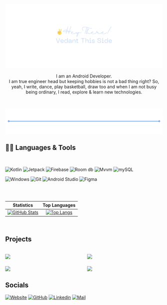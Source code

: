 [![](./.media/Hey_There-intro.png)](https://thevedantchourey-portfolio.netlify.app/)

<p align="center">
I am an Android Developer.<br> 
I am true engineer head but keeping hobbies is not a bad thing right? So, yeah, I write, dance, play basketball, draw too and when I am not busy being ordinary, I read, explore & learn new technologies.
</p>

<br>

[![](./.media/break.png)](https://thevedantchourey-portfolio.netlify.app/)

## 👨‍💻 Languages & Tools

<br>


![Kotlin](https://img.shields.io/static/v1?style=flat-square&label=&message=Kotlin&color=0a0a0a&logo=kotlin&logoColor=478bff)
![Jetpack](https://img.shields.io/static/v1?style=flat-square&label=&message=Jetpack-Compose&color=0a0a0a&logo=jetpackcompose&logoColor=478bff)
![Firebase](https://img.shields.io/static/v1?style=flat-square&label=&message=Firebase&color=0a0a0a&logo=firebase&logoColor=478bff)
![Room db](https://img.shields.io/static/v1?style=flat-square&label=&message=Room-db&color=0a0a0a&logo=&logoColor=d946ef)
![Mvvm](https://img.shields.io/static/v1?style=flat-square&label=&message=Mvvm&color=0a0a0a&logo=&logoColor=478bff)
![mySQL](https://img.shields.io/static/v1?style=flat-square&label=&message=mySQL&color=0a0a0a&logo=mysql&logoColor=478bff)

![Windows](https://img.shields.io/static/v1?style=flat-square&label=&message=Windows&color=0a0a0a&logo=windows&logoColor=d946ef)
![Git](https://img.shields.io/static/v1?style=flat-square&label=&message=Git&color=0a0a0a&logo=git&logoColor=478bff)
![Android Studio](https://img.shields.io/static/v1?style=flat-square&label=&message=Android%20Studio&color=0a0a0a&logo=android&logoColor=478bff)
![Figma](https://img.shields.io/static/v1?style=flat-square&label=&message=Figma&color=0a0a0a&logo=figma&logoColor=478bff)

<br>
<br>


|                                                                                                             Statistics                                                                                                             |                                                                                                               Top Languages                                                                                                               |
| :--------------------------------------------------------------------------------------------------------------------------------------------------------------------------------------------------------------------------------: | :---------------------------------------------------------------------------------------------------------------------------------------------------------------------------------------------------------------------------------------: |
| [![GitHub Stats](https://github-readme-stats.zohan.tech/api?username=thevedantchourey&show_icons=true&hide_border=true&title_color=478bff&text_color=478bff&icon_color=478bff&bg_color=00163d&hide_title=true)](https://github.com/thevedantchourey)| [![Top Langs](https://github-readme-stats.zohan.tech/api/top-langs/?username=thevedantchourey&layout=compact&hide_border=true&title_color=478bff&text_color=478bff&icon_color=478bff&bg_color=00163d&hide_title=true)](https://github.com/thevedantchourey)|


<br>


## Projects

<br>

<div style="display: grid; grid-template-columns: 1fr 1fr; gap: 20px;">
    <div style="justify-content: center;">
        <a href="https://github.com/thevedantchourey/Fore-Cast">
            <img src="https://github-readme-stats.vercel.app/api/pin/?username=thevedantchourey&repo=Fore-Cast&layout=compact&hide_border=true&title_color=478bff&text_color=478bff&icon_color=478bff&bg_color=00163d&hide_title=true)">
        </a>
    </div>
    <div style="justify-content: center;">
        <a href="https://github.com/thevedantchourey/tittle-tattle">
            <img src="https://github-readme-stats.vercel.app/api/pin/?username=thevedantchourey&repo=tittle-tattle&layout=compact&hide_border=true&title_color=478bff&text_color=478bff&icon_color=478bff&bg_color=00163d&hide_title=true)">
        </a>
    </div>
    <div style="justify-content: center;">
        <a href="https://github.com/thevedantchourey/BlissMusicPlayer">
            <img src="https://github-readme-stats.vercel.app/api/pin/?username=thevedantchourey&repo=BlissMusicPlayer&layout=compact&hide_border=true&title_color=478bff&text_color=478bff&icon_color=478bff&bg_color=00163d&hide_title=true)">
        </a>
    </div>
    <div style="justify-content: center;">
        <a href="https://github.com/thevedantchourey/HeemCream">
            <img src="https://github-readme-stats.vercel.app/api/pin/?username=thevedantchourey&repo=HeemCream&layout=compact&hide_border=true&title_color=478bff&text_color=478bff&icon_color=478bff&bg_color=00163d&hide_title=true)">
        </a>
    </div>


</div>



## Socials

[![Website](https://img.shields.io/static/v1?style=flat-square&label=&message=Portfolio&color=0a0a0a&logo=aboutdotme&logoColor=478bff)](https://thevedantchourey-portfolio.netlify.app/)
[![GitHub](https://img.shields.io/static/v1?style=flat-square&label=&message=GitHub&color=0a0a0a&logo=github&logoColor=478bff)](https://github.com/thevedantchourey)
[![Linkedin](https://img.shields.io/static/v1?style=flat-square&label=&message=LinkedIn&color=0a0a0a&logo=linkedin&logoColor=478bff)](https://github.com/thevedantchourey)
[![Mail](https://img.shields.io/static/v1?style=flat-square&label=&message=Mail&color=0a0a0a&logo=gmail&logoColor=478bff)](mailto:vedantchourey99@gmail.com)
